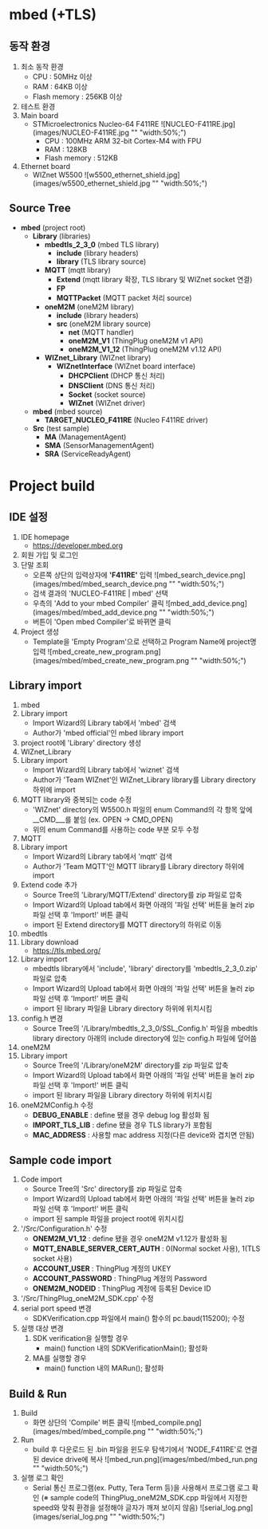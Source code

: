 mbed (+TLS)
===

동작 환경
---
1. 최소 동작 환경
	+ CPU : 50MHz 이상
	+ RAM : 64KB 이상
	+ Flash memory : 256KB 이상
2. 테스트 환경
 1. Main board
	+ STMicroelectronics Nucleo-64 F411RE
	![NUCLEO-F411RE.jpg](images/NUCLEO-F411RE.jpg "" "width:50%;")
		+ CPU : 100MHz ARM 32-bit Cortex-M4 with FPU
		+ RAM : 128KB
		+ Flash memory : 512KB
 2. Ethernet board
	+ WIZnet W5500
    ![w5500_ethernet_shield.jpg](images/w5500_ethernet_shield.jpg "" "width:50%;")

Source Tree
---
+ __mbed__ (project root)
	+ __Library__ (libraries)
		+ __mbedtls_2_3_0__ (mbed TLS library)
			+ __include__ (library headers)
			+ __library__ (TLS library source)
		+ __MQTT__ (mqtt library)
			+ __Extend__ (mqtt library 확장, TLS library 및 WIZnet socket 연결)
			+ __FP__
			+ __MQTTPacket__ (MQTT packet 처리 source)
		+ __oneM2M__ (oneM2M library)
			+ __include__ (library headers)
			+ __src__ (oneM2M library source)
				+ __net__ (MQTT handler)
				+ __oneM2M_V1__ (ThingPlug oneM2M v1 API)
				+ __oneM2M_V1_12__ (ThingPlug oneM2M v1.12 API)
		+ __WIZnet_Library__ (WIZnet library)
			+ __WIZnetInterface__ (WIZnet board interface)
				+ __DHCPClient__ (DHCP 통신 처리)
				+ __DNSClient__ (DNS 통신 처리)
				+ __Socket__ (socket source)
				+ __WIZnet__ (WIZnet driver)
	+ __mbed__ (mbed source)
		+ __TARGET_NUCLEO_F411RE__ (Nucleo F411RE driver)
	+ __Src__ (test sample)
		+ __MA__ (ManagementAgent)
		+ __SMA__ (SensorManagementAgent)
		+ __SRA__ (ServiceReadyAgent)

Project build
===

IDE 설정
---
1. IDE homepage
	+ https://developer.mbed.org
2. 회원 가입 및 로그인
3. 단말 조회
	+ 오른쪽 상단의 입력상자에 __'F411RE'__ 입력
	![mbed_search_device.png](images/mbed/mbed_search_device.png "" "width:50%;")
	+ 검색 결과의 'NUCLEO-F411RE | mbed' 선택
	+ 우측의 'Add to your mbed Compiler' 클릭
	![mbed_add_device.png](images/mbed/mbed_add_device.png "" "width:50%;")
	+ 버튼이 'Open mbed Compiler'로 바뀌면 클릭
4. Project 생성
	+ Template을 'Empty Program'으로 선택하고 Program Name에 project명 입력
	![mbed_create_new_program.png](images/mbed/mbed_create_new_program.png "" "width:50%;")

Library import
---
1. mbed
 1. Library import
	+ Import Wizard의 Library tab에서 'mbed' 검색
	+ Author가 'mbed official'인 mbed library import
2. project root에 'Library' directory 생성
3. WIZnet_Library
 1. Library import
	+ Import Wizard의 Library tab에서 'wiznet' 검색
	+ Author가 'Team WIZnet'인 WIZnet_Library library를 Library directory 하위에 import
 2. MQTT library와 중복되는 code 수정
	+ 'WIZnet' directory의 W5500.h 파일의 enum Command의 각 항목 앞에 __CMD___를 붙임 (ex. OPEN -> CMD_OPEN)
	+ 위의 enum Command를 사용하는 code 부분 모두 수정
4. MQTT
 1. Library import
	+ Import Wizard의 Library tab에서 'mqtt' 검색
	+ Author가 'Team MQTT'인 MQTT library를 Library directory 하위에 import
 2. Extend code 추가
	+ Source Tree의 'Library/MQTT/Extend' directory를 zip 파일로 압축
	+ Import Wizard의 Upload tab에서 화면 아래의 '파일 선택' 버튼을 눌러 zip 파일 선택 후 'Import!' 버튼 클릭
	+ import 된 Extend directory를 MQTT directory의 하위로 이동
5. mbedtls
 1. Library download
	+ https://tls.mbed.org/
 2. Library import
	+ mbedtls library에서 'include', 'library' directory를 'mbedtls_2_3_0.zip' 파일로 압축
	+ Import Wizard의 Upload tab에서 화면 아래의 '파일 선택' 버튼을 눌러 zip 파일 선택 후 'Import!' 버튼 클릭
	+ import 된 library 파일을 Library directory 하위에 위치시킴
 3. config.h 변경
	+ Source Tree의 '/Library/mbedtls_2_3_0/SSL_Config.h' 파일을 mbedtls library directory 아래의 include directory에 있는 config.h 파일에 덮어씀
6. oneM2M
 1. Library import
	+ Source Tree의 '/Library/oneM2M' directory를 zip 파일로 압축
	+ Import Wizard의 Upload tab에서 화면 아래의 '파일 선택' 버튼을 눌러 zip 파일 선택 후 'Import!' 버튼 클릭
	+ import 된 library 파일을 Library directory 하위에 위치시킴
 2. oneM2MConfig.h 수정
	+ __DEBUG_ENABLE__ : define 됐을 경우 debug log 활성화 됨
	+ __IMPORT_TLS_LIB__ : define 됐을 경우 TLS library가 포함됨
	+ __MAC_ADDRESS__ : 사용할 mac address 지정(다른 device와 겹치면 안됨)

Sample code import
---
1. Code import
	+ Source Tree의 'Src' directory를 zip 파일로 압축
	+ Import Wizard의 Upload tab에서 화면 아래의 '파일 선택' 버튼을 눌러 zip 파일 선택 후 'Import!' 버튼 클릭
	+ import 된 sample 파일을 project root에 위치시킴
2. '/Src/Configuration.h' 수정
	+ __ONEM2M_V1_12__ : define 됐을 경우 oneM2M v1.12가 활성화 됨
	+ __MQTT_ENABLE_SERVER_CERT_AUTH__ : 0(Normal socket 사용), 1(TLS socket 사용)
	+ __ACCOUNT_USER__ : ThingPlug 계정의 UKEY
	+ __ACCOUNT_PASSWORD__ : ThingPlug 계정의 Password
	+ __ONEM2M_NODEID__ : ThingPlug 계정에 등록된 Device ID
3. '/Src/ThingPlug_oneM2M_SDK.cpp' 수정
 1. serial port speed 변경
	+ SDKVerification.cpp 파일에서 main() 함수의 pc.baud(115200); 수정
 2. 실행 대상 변경
	1. SDK verification을 실행할 경우
		+ main() function 내의 SDKVerificationMain(); 활성화
	2. MA를 실행할 경우
		+ main() function 내의 MARun(); 활성화

Build & Run
---
1. Build
	+ 화면 상단의 'Compile' 버튼 클릭
	![mbed_compile.png](images/mbed/mbed_compile.png "" "width:50%;")
2. Run
	+ build 후 다운로드 된 .bin 파일을 윈도우 탐색기에서 'NODE_F411RE'로 연결된 device drive에 복사
	![mbed_run.png](images/mbed/mbed_run.png "" "width:50%;")
3. 실행 로그 확인
	+ Serial 통신 프로그램(ex. Putty, Tera Term 등)을 사용해서 프로그램 로그 확인
	(※ sample code의 ThingPlug_oneM2M_SDK.cpp 파일에서 지정한 speed와 맞춰 환경을 설정해야 글자가 깨져 보이지 않음)
	![serial_log.png](images/serial_log.png "" "width:50%;")
